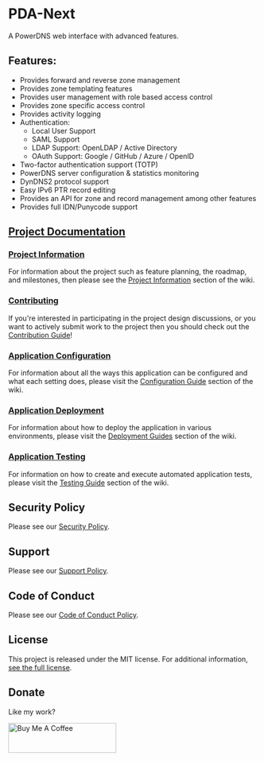 # PDA-Next

A PowerDNS web interface with advanced features.

## Features:

- Provides forward and reverse zone management
- Provides zone templating features
- Provides user management with role based access control
- Provides zone specific access control
- Provides activity logging
- Authentication:
  - Local User Support
  - SAML Support
  - LDAP Support: OpenLDAP / Active Directory
  - OAuth Support: Google / GitHub / Azure / OpenID
- Two-factor authentication support (TOTP)
- PowerDNS server configuration & statistics monitoring
- DynDNS2 protocol support
- Easy IPv6 PTR record editing
- Provides an API for zone and record management among other features
- Provides full IDN/Punycode support

## [Project Documentation](./docs/README.md)

### [Project Information](./docs/wiki/project/README.md)

For information about the project such as feature planning, the roadmap, and milestones, then please see the
[Project Information](./docs/wiki/project/README.md) section of the wiki.

### [Contributing](https://github.com/PowerDNS-Admin/pda-next/blob/main/.github/CONTRIBUTING.md)

If you're interested in participating in the project design discussions, or you want to actively submit work to the
project then you should check out the
[Contribution Guide](https://github.com/PowerDNS-Admin/pda-next/blob/main/.github/CONTRIBUTING.md)!

### [Application Configuration](./docs/wiki/configuration/README.md)

For information about all the ways this application can be configured and what each setting does, please visit the
[Configuration Guide](./docs/wiki/configuration/README.md) section of the wiki.

### [Application Deployment](./docs/wiki/deployment/README.md)

For information about how to deploy the application in various environments, please visit the
[Deployment Guides](./docs/wiki/deployment/README.md) section of the wiki.

### [Application Testing](./docs/wiki/testing/README.md)

For information on how to create and execute automated application tests, please visit the
[Testing Guide](./docs/wiki/testing/README.md) section of the wiki.

## Security Policy

Please see our
[Security Policy](https://github.com/PowerDNS-Admin/pda-next/blob/main/.github/SECURITY.md).

## Support

Please see our
[Support Policy](https://github.com/PowerDNS-Admin/pda-next/blob/main/.github/SUPPORT.md).

## Code of Conduct

Please see our
[Code of Conduct Policy](https://github.com/PowerDNS-Admin/pda-next/blob/main/.github/CODE_OF_CONDUCT.md).

## License

This project is released under the MIT license. For additional
information, [see the full license](https://github.com/PowerDNS-Admin/pda-next/blob/main/LICENSE).

## Donate

Like my work?

<a href="https://www.buymeacoffee.com/AzorianMatt" target="_blank"><img src="https://cdn.buymeacoffee.com/buttons/v2/default-blue.png" alt="Buy Me A Coffee" style="height: 60px !important;width: 217px !important;" ></a>